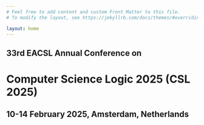 ```yaml
---
# Feel free to add content and custom Front Matter to this file.
# To modify the layout, see https://jekyllrb.com/docs/themes/#overriding-theme-defaults

layout: home
---
```



33rd EACSL Annual Conference on
-------------------

Computer Science Logic 2025 (CSL 2025)
==================

10-14 February 2025, Amsterdam, Netherlands
-------------------
